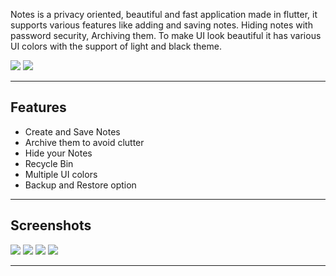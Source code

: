 Notes is a privacy oriented, beautiful and fast application made in flutter, it supports various features like adding and saving notes. Hiding notes with password security, Archiving them. To make UI look beautiful it has various UI colors with the support of light and black theme.


![](https://i.imgur.com/HpRxuaD.png)
![](https://i.imgur.com/aXskF3e.png)



---

## Features

+ Create and Save Notes
+ Archive them to avoid clutter
+ Hide your Notes
+ Recycle Bin
+ Multiple UI colors
+ Backup and Restore option


---

## Screenshots
![](https://i.imgur.com/truGZog.png)
![](https://i.imgur.com/DQby0NX.png)  ![](https://i.imgur.com/uSsNFKS.png)  ![](https://i.imgur.com/GtnAYSN.png)

---
